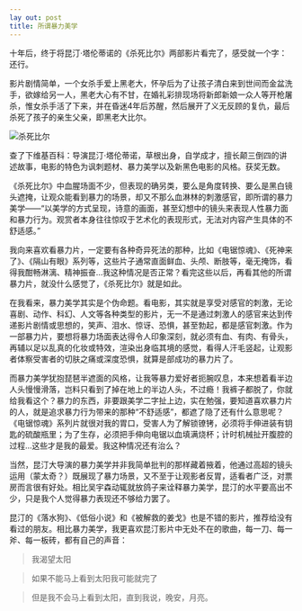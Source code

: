 ```yaml
---
lay out: post
title: 所谓暴力美学
---
```


十年后，终于将昆汀·塔伦蒂诺的《杀死比尔》两部影片看完了，感受就一个字：还行。

影片剧情简单，一个女杀手爱上黑老大，怀孕后为了让孩子清白来到世间而金盆洗手，欲嫁给另一人，黑老大心有不甘，在婚礼彩排现场将新郎新娘一众人等开枪屠杀，惟女杀手活了下来，并在昏迷4年后苏醒，然后展开了义无反顾的复仇，最后杀死了孩子的亲生父亲，即黑老大比尔。

![杀死比尔](https://c1.staticflickr.com/1/409/31643057751_4e62f3d713_o.jpg)

查了下维基百科：导演昆汀·塔伦蒂诺，草根出身，自学成才，擅长颠三倒四的讲述故事，电影的特色为讽刺题材、暴力美学以及新黑色电影的风格。获奖无数。

《杀死比尔》中血腥场面不少，但表现的确另类，要么是角度转换、要么是黑白镜头遮掩，让观众能看到暴力的场景，却又不那么血淋林的刺激感官，即所谓的暴力美学——“以美学的方式呈现，诗意的画面，甚至幻想中的镜头来表现人性暴力面和暴力行为。观赏者本身往往惊叹于艺术化的表现形式，无法对内容产生具体的不舒适感。”

我向来喜欢看暴力片，一定要有各种奇异死法的那种，比如《电锯惊魂》、《死神来了》、《隔山有眼》系列等，这些片子通常直面鲜血、头颅、断肢等，毫无掩饰，看得我酣畅淋漓、精神振奋…我这种情况是否正常？看完这些以后，再看其他的所谓暴力片，就没什么感觉了，《杀死比尔》就是如此。

在我看来，暴力美学其实是个伪命题。看电影，其实就是享受对感官的刺激，无论喜剧、动作、科幻、人文等各种类型的影片，无一不是通过刺激人的感官来达到传递影片剧情或思想的，笑声、泪水、惊讶、恐惧，甚至勃起，都是感官刺激。作为一部暴力片，要想将暴力场面表达得令人印象深刻，就必须有血、有肉、有骨头，再辅以足以乱真的化妆或特效，渲染出身临其境的感觉，看得人汗毛竖起，让观影者体察受害者的切肤之痛或深度恐惧，就算是部成功的暴力片了。

而暴力美学犹抱琵琶半遮面的风格，让我等暴力爱好者扼腕叹息，本来想着看半边人头慢慢滑落，岂料只看到了掉在地上的半边人头，不过瘾！我裤子都脱了，你就给我看这个？暴力的东西，非要跟美学二字扯上边，实在勉强，要知道喜欢暴力片的人，就是追求暴力行为带来的那种“不舒适感”，都遮了隐了还有什么意思呢？《电锯惊魂》系列片就很对我的胃口，受害人为了解锁镣铐，必须将手伸进装有钥匙的硫酸瓶里；为了生存，必须把手伸向电锯以血填满烧杯；计时机械扯开腹腔的过程…这些才是我的最爱。我这种情况还有治么？

当然，昆汀大导演的暴力美学并非我简单批判的那样藏着掖着，他通过高超的镜头运用（蒙太奇？）既展现了暴力场景，又不至于让观影者反胃，适看者广泛，对票房而言很有好处。相比吴宇森动辄就放鸽子来诠释暴力美学，昆汀的水平要高出不少，只是我个人觉得暴力表现还不够给力罢了。

昆汀的《落水狗》、《低俗小说》和《被解救的姜戈》也是不错的影片，推荐给没有看过的朋友。相比暴力美学，我更喜欢昆汀影片中无处不在的歌曲，每一刀、每一斧、每一板砖，都有自己的声音：

> 我渴望太阳

> 如果不能马上看到太阳我可能就完了

> 但是我不会马上看到太阳，直到我说，晚安，月亮。
